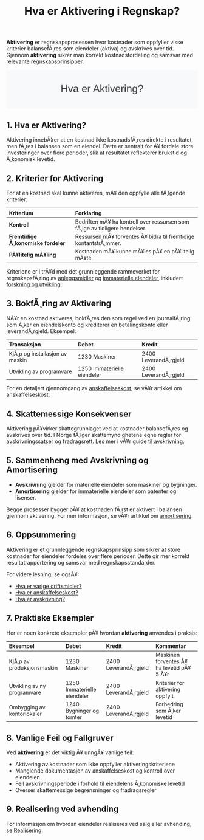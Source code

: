 ﻿---
title: "Hva er Aktivering i Regnskap?"
meta_title: "Hva er Aktivering i Regnskap?"
meta_description: '**Aktivering** er regnskapsprosessen hvor kostnader som oppfyller visse kriterier balansefÃ¸res som eiendeler (aktiva) og avskrives over tid. Gjennom **aktiveri...'
slug: hva-er-aktivering
type: blog
layout: pages/single
---

**Aktivering** er regnskapsprosessen hvor kostnader som oppfyller visse kriterier balansefÃ¸res som eiendeler (aktiva) og avskrives over tid. Gjennom **aktivering** sikrer man korrekt kostnadsfordeling og samsvar med relevante regnskapsprinsipper.

![Hva er Aktivering?](hva-er-aktivering-image.svg)

## 1. Hva er Aktivering?

Aktivering innebÃ¦rer at en kostnad ikke kostnadsfÃ¸res direkte i resultatet, men fÃ¸res i balansen som en eiendel. Dette er sentralt for Ã¥ fordele store investeringer over flere perioder, slik at resultatet reflekterer brukstid og Ã¸konomisk levetid.

## 2. Kriterier for Aktivering

For at en kostnad skal kunne aktiveres, mÃ¥ den oppfylle alle fÃ¸lgende kriterier:

| Kriterium                         | Forklaring                                                                          |
|:----------------------------------|:------------------------------------------------------------------------------------|
| **Kontroll**                      | Bedriften mÃ¥ ha kontroll over ressursen som fÃ¸lge av tidligere hendelser.           |
| **Fremtidige Ã¸konomiske fordeler**| Ressursen mÃ¥ forventes Ã¥ bidra til fremtidige kontantstrÃ¸mmer.                      |
| **PÃ¥litelig mÃ¥ling**              | Kostnaden mÃ¥ kunne mÃ¥les pÃ¥ en pÃ¥litelig mÃ¥te.                                      |

Kriteriene er i trÃ¥d med det grunnleggende rammeverket for regnskapsfÃ¸ring av [anleggsmidler](/blogs/regnskap/hva-er-anleggsmidler "Hva er Anleggsmidler? Komplett Guide til Faste Eiendeler i Regnskap") og [immaterielle eiendeler](/blogs/regnskap/hva-er-imaterielle-eiendeler "Hva er Immaterielle Eiendeler? Komplett Guide til Utenfysiske Anleggsmidler"), inkludert [forskning og utvikling](/blogs/kontoplan/1000-forskning-og-utvikling "Hva er Konto 1000 - Forskning og utvikling?").

## 3. BokfÃ¸ring av Aktivering

NÃ¥r en kostnad aktiveres, bokfÃ¸res den som regel ved en journalfÃ¸ring som Ã¸ker en eiendelskonto og krediterer en betalingskonto eller leverandÃ¸rgjeld. Eksempel:

| Transaksjon                          | Debet                           | Kredit                    |
|:-------------------------------------|:--------------------------------|:--------------------------|
| KjÃ¸p og installasjon av maskin       | 1230 Maskiner                   | 2400 LeverandÃ¸rgjeld      |
| Utvikling av programvare             | 1250 Immaterielle eiendeler     | 2400 LeverandÃ¸rgjeld      |

For en detaljert gjennomgang av [anskaffelseskost](/blogs/regnskap/hva-er-anskaffelseskost "Hva er Anskaffelseskost? Beregning, Komponenter og RegnskapsfÃ¸ring"), se vÃ¥r artikkel om anskaffelseskost.

## 4. Skattemessige Konsekvenser

Aktivering pÃ¥virker skattegrunnlaget ved at kostnader balansefÃ¸res og avskrives over tid. I Norge fÃ¸lger skattemyndighetene egne regler for avskrivningssatser og fradragsrett. Les mer i vÃ¥r guide til [avskrivning](/blogs/regnskap/hva-er-avskrivning "Hva er Avskrivning i Regnskap? Metoder, Beregning og Praktiske Eksempler").

## 5. Sammenheng med Avskrivning og Amortisering

- **Avskrivning** gjelder for materielle eiendeler som maskiner og bygninger.
- **Amortisering** gjelder for immaterielle eiendeler som patenter og lisenser.

Begge prosesser bygger pÃ¥ at kostnaden fÃ¸rst er aktivert i balansen gjennom aktivering. For mer informasjon, se vÃ¥r artikkel om [amortisering](/blogs/regnskap/hva-er-amortisering "Hva er Amortisering? En Komplett Guide til Avskrivninger").

## 6. Oppsummering

Aktivering er et grunnleggende regnskapsprinsipp som sikrer at store kostnader for eiendeler fordeles over flere perioder. Dette gir mer korrekt resultatrapportering og samsvar med regnskapsstandarder.


For videre lesning, se ogsÃ¥:
* [Hva er varige driftsmidler?](/blogs/regnskap/hva-er-varige-driftsmidler "Hva er Varige Driftsmidler? Komplett Guide til Avskrivbare Anleggsmidler")
* [Hva er anskaffelseskost?](/blogs/regnskap/hva-er-anskaffelseskost "Hva er Anskaffelseskost? Beregning og RegnskapsfÃ¸ring")
* [Hva er avskrivning?](/blogs/regnskap/hva-er-avskrivning "Hva er Avskrivning i Regnskap? Metoder, Beregning og Praktiske Eksempler")

## 7. Praktiske Eksempler

Her er noen konkrete eksempler pÃ¥ hvordan **aktivering** anvendes i praksis:

| Eksempel                              | Debet                          | Kredit                        | Kommentar                            |
|:--------------------------------------|:-------------------------------|:------------------------------|:-------------------------------------|
| KjÃ¸p av produksjonsmaskin             | 1230 Maskiner                  | 2400 LeverandÃ¸rgjeld          | Maskinen forventes Ã¥ ha levetid pÃ¥ 5 Ã¥r |
| Utvikling av ny programvare           | 1250 Immaterielle eiendeler    | 2400 LeverandÃ¸rgjeld          | Kriterier for aktivering oppfylt      |
| Ombygging av kontorlokaler            | 1240 Bygninger og tomter        | 2400 LeverandÃ¸rgjeld          | Forbedring som Ã¸ker levetid           |

## 8. Vanlige Feil og Fallgruver

Ved **aktivering** er det viktig Ã¥ unngÃ¥ vanlige feil:

* Aktivering av kostnader som ikke oppfyller aktiveringskriteriene
* Manglende dokumentasjon av anskaffelseskost og kontroll over eiendelen
* Feil avskrivningsperiode i forhold til eiendelens Ã¸konomiske levetid
* Overser skattemessige begrensninger og fradragsregler

## 9. Realisering ved avhending

For informasjon om hvordan eiendeler realiseres ved salg eller avhending, se [Realisering](/blogs/regnskap/realisering "Realisering i regnskap: Gevinst og tap ved salg av eiendeler").



